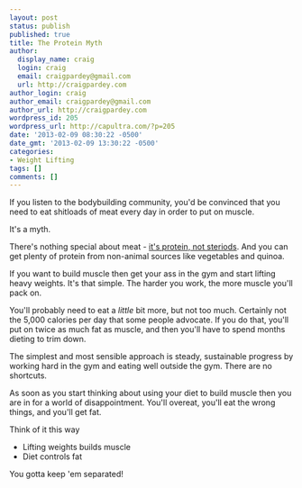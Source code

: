 ```yaml
---
layout: post
status: publish
published: true
title: The Protein Myth
author:
  display_name: craig
  login: craig
  email: craigpardey@gmail.com
  url: http://craigpardey.com
author_login: craig
author_email: craigpardey@gmail.com
author_url: http://craigpardey.com
wordpress_id: 205
wordpress_url: http://capultra.com/?p=205
date: '2013-02-09 08:30:22 -0500'
date_gmt: '2013-02-09 13:30:22 -0500'
categories:
- Weight Lifting
tags: []
comments: []
---
```


If you listen to the bodybuilding community, you'd be convinced that you need
to eat shitloads of meat every day in order to put on muscle.

It's a myth.

There's nothing special about meat - [it's protein, not
steriods](http://jasonferruggia.com/vegan-muscle-building/). And you can get
plenty of protein from non-animal sources like vegetables and quinoa.

If you want to build muscle then get your ass in the gym and start lifting
heavy weights. It's that simple. The harder you work, the more muscle you'll
pack on.

You'll probably need to eat a _little_ bit more, but not too much. Certainly
not the 5,000 calories per day that some people advocate. If you do that,
you'll put on twice as much fat as muscle, and then you'll have to spend
months dieting to trim down.

The simplest and most sensible approach is steady, sustainable progress by
working hard in the gym and eating well outside the gym. There are no
shortcuts.

As soon as you start thinking about using your diet to build muscle then you
are in for a world of disappointment. You'll overeat, you'll eat the wrong
things, and you'll get fat.

Think of it this way

  * Lifting weights builds muscle
  * Diet controls fat
  
  
You gotta keep 'em separated!

